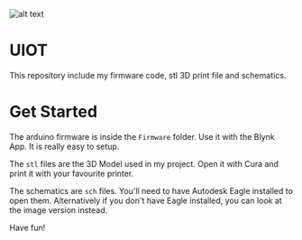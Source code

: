 ![alt text](https://raw.githubusercontent.com/5Volts/Universal-Internet-Of-Things/master/img.png)

# UIOT

This repository include my firmware code, stl 3D print file and schematics.

# Get Started

The arduino firmware is inside the `Firmware` folder. Use it with the Blynk App. It is really easy to setup.

The `stl` files are the 3D Model used in my project. Open it with Cura and print it with your favourite printer.

The schematics are `sch` files. You'll need to have Autodesk Eagle installed to open them. Alternatively if you don't have Eagle installed, you can look at the image version instead.

Have fun!

